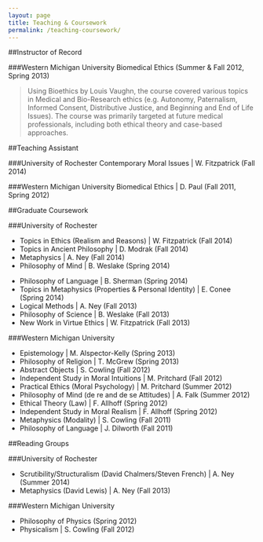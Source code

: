 ```yaml
---
layout: page
title: Teaching & Coursework
permalink: /teaching-coursework/
---
```


##Instructor of Record

###Western Michigan University
Biomedical Ethics (Summer & Fall 2012, Spring 2013)

>Using Bioethics by Louis Vaughn, the course covered various topics in Medical and Bio-Research ethics (e.g. Autonomy, Paternalism, Informed Consent, Distributive Justice, and Beginning and End of Life Issues). The course was primarily targeted at future medical professionals, including both ethical theory and case-based approaches.

##Teaching Assistant

###University of Rochester
Contemporary Moral Issues | W. Fitzpatrick (Fall 2014)

###Western Michigan University
Biomedical Ethics | D. Paul (Fall 2011, Spring 2012)

##Graduate Coursework

###University of Rochester

+ Topics in Ethics (Realism and Reasons) | W. Fitzpatrick (Fall 2014)
+ Topics in Ancient Philosophy | D. Modrak (Fall 2014)
+ Metaphysics | A. Ney (Fall 2014)
+ Philosophy of Mind | B. Weslake (Spring 2014)
* Philosophy of Language | B. Sherman (Spring 2014)
* Topics in Metaphysics (Properties & Personal Identity) | E. Conee (Spring 2014)
* Logical Methods | A. Ney (Fall 2013)
* Philosophy of Science | B. Weslake (Fall 2013)
* New Work in Virtue Ethics | W. Fitzpatrick (Fall 2013)

###Western Michigan University

* Epistemology | M. Alspector-Kelly (Spring 2013)
* Philosophy of Religion | T. McGrew (Spring 2013)
* Abstract Objects | S. Cowling (Fall 2012)
* Independent Study in Moral Intuitions | M. Pritchard (Fall 2012)
* Practical Ethics (Moral Psychology) | M. Pritchard (Summer 2012)
* Philosophy of Mind (de re and de se Attitudes) | A. Falk (Summer 2012)
* Ethical Theory (Law) | F. Allhoff (Spring 2012)
* Independent Study in Moral Realism | F. Allhoff (Spring 2012)
* Metaphysics (Modality) | S. Cowling (Fall 2011)
* Philosophy of Language | J. Dilworth (Fall 2011)

##Reading Groups

###University of Rochester

* Scrutibility/Structuralism (David Chalmers/Steven French) | A. Ney (Summer 2014)
* Metaphysics (David Lewis) | A. Ney (Fall 2013)

###Western Michigan University

* Philosophy of Physics (Spring 2012)
* Physicalism | S. Cowling (Fall 2012)